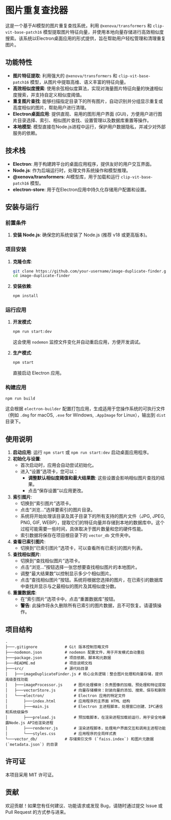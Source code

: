 # 图片重复查找器

这是一个基于AI模型的图片重复查找系统，利用 `@xenova/transformers` 和 `clip-vit-base-patch16` 模型提取图片特征向量，并使用本地向量存储进行高效相似度搜索。该系统以Electron桌面应用的形式提供，旨在帮助用户轻松管理和清理重复图片。

## 功能特性

-   **图片特征提取**: 利用强大的 `@xenova/transformers` 和 `clip-vit-base-patch16` 模型，从图片中提取高维、语义丰富的特征向量。
-   **高效相似度搜索**: 使用余弦相似度算法，实现对海量图片特征向量的快速相似度搜索，并支持自定义相似度阈值。
-   **重复图片查找**: 能够扫描指定目录下的所有图片，自动识别并分组显示重复或高度相似的图片，帮助用户进行清理。
-   **Electron桌面应用**: 提供直观、易用的图形用户界面 (GUI)，方便用户进行图片目录选择、索引、相似图片查找、设置管理以及数据库重置等操作。
-   **本地模型**: 模型直接在Node.js进程中运行，保护用户数据隐私，并减少对外部服务的依赖。

## 技术栈

-   **Electron**: 用于构建跨平台的桌面应用程序，提供友好的用户交互界面。
-   **Node.js**: 作为后端运行时，处理文件系统操作和模型推理。
-   **@xenova/transformers**: AI模型库，用于加载和运行 `clip-vit-base-patch16` 模型。
-   **electron-store**: 用于在Electron应用中持久化存储用户配置和设置。

## 安装与运行

### 前置条件

1.  **安装 Node.js**: 确保您的系统安装了 Node.js (推荐 v18 或更高版本)。

### 项目安装

1.  **克隆仓库**:
    ```bash
    git clone https://github.com/your-username/image-duplicate-finder.git
    cd image-duplicate-finder
    ```
2.  **安装依赖**:
    ```bash
    npm install
    ```

### 运行应用

1.  **开发模式**:
    ```bash
    npm run start:dev
    ```
    这会使用 `nodemon` 监控文件变化并自动重启应用，方便开发调试。

2.  **生产模式**:
    ```bash
    npm start
    ```
    直接启动 Electron 应用。

### 构建应用

```bash
npm run build
```
这会根据 `electron-builder` 配置打包应用，生成适用于您操作系统的可执行文件（例如 `.dmg` for macOS, `.exe` for Windows, `.AppImage` for Linux），输出到 `dist` 目录下。

## 使用说明

1.  **启动应用**: 运行 `npm start` 或 `npm run start:dev` 启动桌面应用程序。
2.  **初始化与设置**:
    *   首次启动时，应用会自动尝试初始化。
    *   进入“设置”选项卡，您可以：
        *   **调整默认相似度阈值和最大结果数**: 这些设置会影响相似图片查找的结果。
        *   点击“保存设置”以应用更改。
3.  **索引图片**:
    *   切换到“索引图片”选项卡。
    *   点击“浏览...”选择要索引的图片目录。
    *   系统将开始处理该目录及其子目录下的所有支持的图片文件（JPG, JPEG, PNG, GIF, WEBP），提取它们的特征向量并存储到本地的数据库中。这个过程可能需要一些时间，具体取决于图片数量和您的硬件性能。
    *   索引数据将保存在项目根目录下的 `vector_db` 文件夹中。
4.  **查看已索引图片**:
    *   切换到“已索引图片”选项卡，可以查看所有已索引的图片列表。
5.  **查找相似图片**:
    *   切换到“查找相似图片”选项卡。
    *   点击“浏览...”按钮选择一张您想要查找相似图片的本地图片。
    *   调整“最大结果数”以控制显示多少个相似图片。
    *   点击“查找相似图片”按钮。系统将根据您选择的图片，在已索引的数据库中查找并显示与之最相似的图片及其相似度分数。
6.  **重置数据库**:
    *   在“索引图片”选项卡中，点击“重置数据库”按钮。
    *   **警告**: 此操作将永久删除所有已索引的图片数据，且不可恢复。请谨慎操作。

## 项目结构

```
.
├───.gitignore            # Git 版本控制忽略文件
├───nodemon.json          # nodemon 配置文件，用于开发模式自动重启
├───package.json          # 项目依赖、脚本和元数据
├───README.md             # 项目说明文档
├───src/                  # 源代码目录
│   ├───imageDuplicateFinder.js # 核心业务逻辑：整合图片处理和向量存储，提供高级查找功能
│   ├───imageProcessor.js     # 图片处理模块：负责图像的加载、预处理和特征提取
│   ├───vectorStore.js        # 向量存储模块：封装向量的添加、搜索、保存和删除
│   └───electron/             # Electron 应用的特定文件
│       ├───index.html        # 应用程序的主界面 HTML 结构
│       ├───main.js           # Electron 主进程脚本，处理窗口创建、IPC通信和系统级操作
│       ├───preload.js        # 预加载脚本，在渲染进程加载前运行，用于安全地暴露Node.js API给渲染进程
│       ├───renderer.js       # 渲染进程脚本，处理用户界面交互和调用主进程功能
│       └───styles.css        # 应用程序的全局样式表
└───vector_db/            # 存储索引文件 (`faiss.index`) 和图片元数据 (`metadata.json`) 的目录
```

## 许可证

本项目采用 MIT 许可证。

## 贡献

欢迎贡献！如果您有任何建议、功能请求或发现 Bug，请随时通过提交 Issue 或 Pull Request 的方式参与进来。
